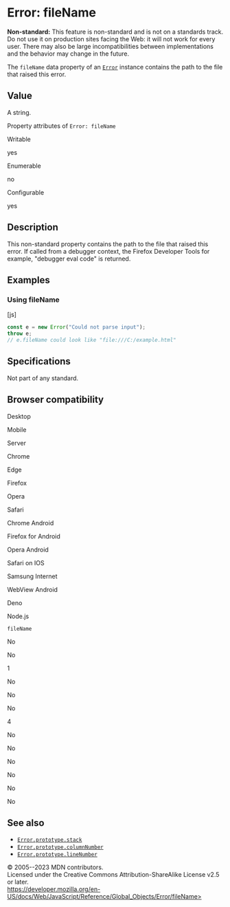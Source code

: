 Error: fileName
===============

 
 
**Non-standard:** This feature is non-standard and is not on a standards
track. Do not use it on production sites facing the Web: it will not
work for every user. There may also be large incompatibilities between
implementations and the behavior may change in the future.


The `fileName` data property of an [`Error`](../error) instance contains
the path to the file that raised this error.


 
Value
-----

 
A string.

 
Property attributes of `Error: fileName`




Writable

yes

Enumerable

no

Configurable

yes

 
Description
-----------

 
This non-standard property contains the path to the file that raised
this error. If called from a debugger context, the Firefox Developer
Tools for example, \"debugger eval code\" is returned.



 
Examples
--------


 
### Using fileName 

 
 
 
[js]


```js
const e = new Error("Could not parse input");
throw e;
// e.fileName could look like "file:///C:/example.html"
```




 
Specifications
--------------

 
Not part of any standard.



Browser compatibility 
---------------------

 


Desktop

Mobile

Server

Chrome

Edge

Firefox

Opera

Safari

Chrome Android

Firefox for Android

Opera Android

Safari on IOS

Samsung Internet

WebView Android

Deno

Node.js

`fileName`

No

No

1

No

No

No

4

No

No

No

No

No

No

 
See also 
--------

 
-   [`Error.prototype.stack`](stack)
-   [`Error.prototype.columnNumber`](columnnumber)
-   [`Error.prototype.lineNumber`](linenumber)



 
© 2005--2023 MDN contributors.\
Licensed under the Creative Commons Attribution-ShareAlike License v2.5
or later.\
https://developer.mozilla.org/en-US/docs/Web/JavaScript/Reference/Global_Objects/Error/fileName>

